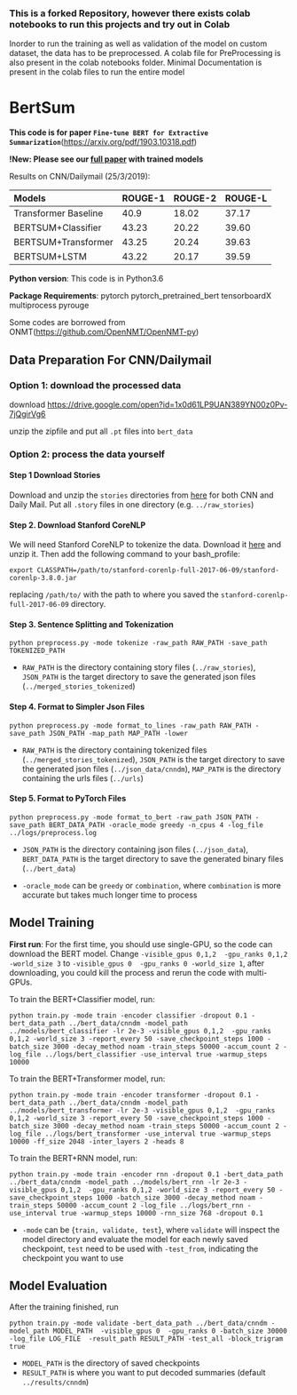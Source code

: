 ### This is a forked Repository, however there exists colab notebooks to run this projects and try out in Colab 

Inorder to run the training as well as validation of the model on custom dataset, the data has to be preprocessed. 
A colab file for PreProcessing is also present in the colab notebooks folder. Minimal Documentation is present in the colab files to run the entire model



# BertSum

**This code is for paper `Fine-tune BERT for Extractive Summarization`**(https://arxiv.org/pdf/1903.10318.pdf)

**!New: Please see our [full paper](https://arxiv.org/abs/1908.08345) with trained models**



Results on CNN/Dailymail (25/3/2019):

|  Models| ROUGE-1 | ROUGE-2 |ROUGE-L
| :---         |     :---      |         :--- |          :--- |
| Transformer Baseline   | 40.9     | 18.02    |37.17    |
| BERTSUM+Classifier     | 43.23       | 20.22    |39.60      |
| BERTSUM+Transformer     | 43.25      | 20.24    |39.63     |
| BERTSUM+LSTM     | 43.22       |  20.17    |39.59      |

**Python version**: This code is in Python3.6

**Package Requirements**: pytorch pytorch_pretrained_bert tensorboardX multiprocess pyrouge

Some codes are borrowed from ONMT(https://github.com/OpenNMT/OpenNMT-py)

## Data Preparation For CNN/Dailymail
### Option 1: download the processed data

download https://drive.google.com/open?id=1x0d61LP9UAN389YN00z0Pv-7jQgirVg6

unzip the zipfile and put all `.pt` files into `bert_data`

### Option 2: process the data yourself

#### Step 1 Download Stories
Download and unzip the `stories` directories from [here](http://cs.nyu.edu/~kcho/DMQA/) for both CNN and Daily Mail. Put all  `.story` files in one directory (e.g. `../raw_stories`)

####  Step 2. Download Stanford CoreNLP
We will need Stanford CoreNLP to tokenize the data. Download it [here](https://stanfordnlp.github.io/CoreNLP/) and unzip it. Then add the following command to your bash_profile:
```
export CLASSPATH=/path/to/stanford-corenlp-full-2017-06-09/stanford-corenlp-3.8.0.jar
```
replacing `/path/to/` with the path to where you saved the `stanford-corenlp-full-2017-06-09` directory. 

####  Step 3. Sentence Splitting and Tokenization

```
python preprocess.py -mode tokenize -raw_path RAW_PATH -save_path TOKENIZED_PATH
```

* `RAW_PATH` is the directory containing story files (`../raw_stories`), `JSON_PATH` is the target directory to save the generated json files (`../merged_stories_tokenized`)


####  Step 4. Format to Simpler Json Files
 
```
python preprocess.py -mode format_to_lines -raw_path RAW_PATH -save_path JSON_PATH -map_path MAP_PATH -lower 
```

* `RAW_PATH` is the directory containing tokenized files (`../merged_stories_tokenized`), `JSON_PATH` is the target directory to save the generated json files (`../json_data/cnndm`), `MAP_PATH` is the  directory containing the urls files (`../urls`)

####  Step 5. Format to PyTorch Files
```
python preprocess.py -mode format_to_bert -raw_path JSON_PATH -save_path BERT_DATA_PATH -oracle_mode greedy -n_cpus 4 -log_file ../logs/preprocess.log
```

* `JSON_PATH` is the directory containing json files (`../json_data`), `BERT_DATA_PATH` is the target directory to save the generated binary files (`../bert_data`)

* `-oracle_mode` can be `greedy` or `combination`, where `combination` is more accurate but takes much longer time to process 

## Model Training

**First run**: For the first time, you should use single-GPU, so the code can download the BERT model. Change ``-visible_gpus 0,1,2  -gpu_ranks 0,1,2 -world_size 3`` to ``-visible_gpus 0  -gpu_ranks 0 -world_size 1``, after downloading, you could kill the process and rerun the code with multi-GPUs.


To train the BERT+Classifier model, run:
```
python train.py -mode train -encoder classifier -dropout 0.1 -bert_data_path ../bert_data/cnndm -model_path ../models/bert_classifier -lr 2e-3 -visible_gpus 0,1,2  -gpu_ranks 0,1,2 -world_size 3 -report_every 50 -save_checkpoint_steps 1000 -batch_size 3000 -decay_method noam -train_steps 50000 -accum_count 2 -log_file ../logs/bert_classifier -use_interval true -warmup_steps 10000
```

To train the BERT+Transformer model, run:
```
python train.py -mode train -encoder transformer -dropout 0.1 -bert_data_path ../bert_data/cnndm -model_path ../models/bert_transformer -lr 2e-3 -visible_gpus 0,1,2  -gpu_ranks 0,1,2 -world_size 3 -report_every 50 -save_checkpoint_steps 1000 -batch_size 3000 -decay_method noam -train_steps 50000 -accum_count 2 -log_file ../logs/bert_transformer -use_interval true -warmup_steps 10000 -ff_size 2048 -inter_layers 2 -heads 8
```

To train the BERT+RNN model, run:
```
python train.py -mode train -encoder rnn -dropout 0.1 -bert_data_path ../bert_data/cnndm -model_path ../models/bert_rnn -lr 2e-3 -visible_gpus 0,1,2  -gpu_ranks 0,1,2 -world_size 3 -report_every 50 -save_checkpoint_steps 1000 -batch_size 3000 -decay_method noam -train_steps 50000 -accum_count 2 -log_file ../logs/bert_rnn -use_interval true -warmup_steps 10000 -rnn_size 768 -dropout 0.1
```


* `-mode` can be {`train, validate, test`}, where `validate` will inspect the model directory and evaluate the model for each newly saved checkpoint, `test` need to be used with `-test_from`, indicating the checkpoint you want to use

## Model Evaluation
After the training finished, run
```
python train.py -mode validate -bert_data_path ../bert_data/cnndm -model_path MODEL_PATH  -visible_gpus 0  -gpu_ranks 0 -batch_size 30000  -log_file LOG_FILE  -result_path RESULT_PATH -test_all -block_trigram true
```
* `MODEL_PATH` is the directory of saved checkpoints
* `RESULT_PATH` is where you want to put decoded summaries (default `../results/cnndm`)


